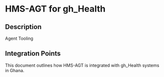 # HMS-AGT for gh_Health

## Description

Agent Tooling

## Integration Points

This document outlines how HMS-AGT is integrated with gh_Health systems in Ghana.
